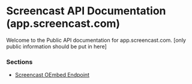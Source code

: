 # Screencast API Documentation (app.screencast.com)
Welcome to the Public API documentation for app.screencast.com.
[only public information should be put in here]

### Sections

- [Screencast OEmbed Endpoint](sections/oembed.md)
